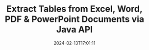 ---
############################# Static ############################
layout: "auto-gen-parser"
date: 2024-02-13T17:01:11
draft: false
otherformats: 

############################# Head ############################
head_title: "Extract Tables from PDF, DOCX, PPTX, XLSX, EPUB & More via Java API"
head_description: "GroupDocs.Parser Java API enables progreammers to extract tables from PDF, DOC, DOCX, PPT, PPTX, EML, MSG, XLS, XLSX, CSV, ODT, RTF & many other documents types inside Java Apps."

############################# Header ############################
title: "Extract Tables from Excel, Word, PDF & PowerPoint Documents via Java API"
description: "GroupDocs.Parser Java API allows programmers to extract tables from PDF, DOC, DOCX, PPT, PPTX, EML, MSG, XLS, XLSX, CSV, ODT, RTF & EPUB documents or pages."
bg_image: "https://cms.admin.containerize.com/templates/aspose/App_Themes/V3/images/bg/header1.png"
bg_overlay: false
button:
    enable: true
    icon: "fas fa-arrow-down"
    label: "Download Free Trial"
    link: "https://downloads.groupdocs.com/parser/java"

############################# SubMenu ############################
submenu:
    enable: true

    left:
        img_alt: "GroupDocs.Parser for Java"
        image: "https://cms.admin.containerize.com/templates/groupdocs/images/product-logos/90x90-noborder/groupdocs-parser-java.png"
        product: "GroupDocs.Parser"
        platform: "Java"

    middle:
        button:

            # button loop
            - link: "https://apireference.groupdocs.com/parser/java"
              text: "API Reference"

            # button loop
            - link: "https://github.com/groupdocs-parser"
              text: "Code Examples"

            # button loop
            - link: "https://products.groupdocs.app/parser/family"
              text: "Live Demos"

            # button loop
            - link: "https://purchase.groupdocs.com/pricing/parser/java"
              text: "Pricing"

    right:
        link_download: "https://downloads.groupdocs.com/parser"
        link_learn: "https://docs.groupdocs.com/parser/java"
        link_buy: "https://purchase.groupdocs.com"

############################# About ############################
about:
    enable: true
    title: "How to Extract Tables from PPTM files via Java API?"
    content: |
        Table is the collection of cells arranged in rows and columns. Tables play a very important role in storing as well as organizing detailed or complicated data allowing the users to easily read and view it. Tables can be used in many ways, such as making lists, comparing information, align data, group information, highlight trends or patterns in data and many more. GroupDocs.Parser for Java is a useufly API that allows software programmers to develop solution for extracting tables, text and images from various kinds of supported documents formats, such as such as PDF, Emails, Ebooks, Word (DOC, DOCX), PowerPoint (PPT, PPTX), Excel (XLS, XLSX), Emails (EML, MSG) formats and many more. The Java API has included several important features for working with tables, such as extract all tables from a documents, extract table from a particular page, get table cell data, get total number of a table rows and columns, get row height, print data of a table and may more.
        
        

############################# Steps ############################
steps:
    enable: true
    title_left: "Extract tables from PPTM in Java"
    content_left: |
        [GroupDocs.Parser for Java](/parser/java/) makes it easy for Java developers to extract tables from a PPTM file by implementing a few easy steps.
        
        * Instantiate [Parser](https://reference.groupdocs.com/parser/java/com.groupdocs.parser/parser/) object for the initial document;
        * Check if the document supports table extraction;
        * Instantiate [PageTableAreaOptions](https://reference.groupdocs.com/parser/java/com.groupdocs.parser.options/pagetableareaoptions/) and [TemplateTableLayout](https://reference.groupdocs.com/parser/java/com.groupdocs.parser.templates/templatetablelayout/) classes to set the layout of tables
        * Call [getTables](https://reference.groupdocs.com/parser/java/com.groupdocs.parser/parser/#getTables-com.groupdocs.parser.options.PageTableAreaOptions-) method and obtain collection of [PageTableArea](https://reference.groupdocs.com/parser/java/com.groupdocs.parser.data/pagetablearea/) objects;

    title_right: "Learn more about the tables extraction"
    content_right: |
        * <a href="https://docs.groupdocs.com/parser/java/extract-tables-from-document/">How to extract tables from document</a>
        * <a href="https://docs.groupdocs.com/parser/java/extract-tables-from-document-page/">How to extract tables from document page</a>
 
    code: |
     {{% parser/additional-styles %}}
     {{< parser/code-parser title="How to extract tables from PPTM file using Java example code">}}

        ```java    
        // Extract tables from PPTM file using GroupDocs.Parser API
        // Create an instance of Parser class
        try (Parser parser = new Parser(Constants.SampleInvoicePagesPdf)) {
            // Check if the document supports table extraction
            if (!parser.getFeatures().isTables()) {
                System.out.println("Document isn't supports tables extraction.");
                return;
            }
            // Create the layout of tables
            TemplateTableLayout layout = new TemplateTableLayout(
                    java.util.Arrays.asList(new Double[]{50.0, 95.0, 275.0, 415.0, 485.0, 545.0}),
                    java.util.Arrays.asList(new Double[]{325.0, 340.0, 365.0, 395.0}));
            // Create the options for table extraction
            PageTableAreaOptions options = new PageTableAreaOptions(layout);
            // Extract tables from the document.
            Iterable<PageTableArea> tables = parser.getTables(options);
            // Iterate over tables
            for (PageTableArea t : tables) {
                // Iterate over rows
                for (int row = 0; row < t.getRowCount(); row++) {
                    // Iterate over columns
                    for (int column = 0; column < t.getColumnCount(); column++) {
                        // Get the table cell
                        PageTableAreaCell cell = t.getCell(row, column);
                        if (cell != null) {
                            // Print the table cell text
                            System.out.print(cell.getText());
                            System.out.print(" | ");
                        }
                    }
                    System.out.println();
                }
                System.out.println();
            }
        }
        ```
     {{< /parser/code-parser >}}

############################# More ############################
more:
    enable: true
    title_left: "System Requirements"
    content_left: |
        GroupDocs.Parser for Java APIs are supported on all major platforms and operating systems. Before executing the code below, please make sure that you have the following prerequisites installed on your system.
        
        * Operating Systems: Microsoft Windows, Linux, MacOS
        * Development Environments: NetBeans, Intellij IDEA, Eclipse, etc.
        * Frameworks
        * Download the latest version of GroupDocs.Parser for Java from [Maven](https://repository.groupdocs.com/webapp/#/artifacts/browse/tree/General/repo/com/groupdocs/groupdocs-parser)

    title_right: "Why Use GroupDocs.Parser for Java"
    content_right: |
        * Plain text extraction support from any supported documents    
        * Documents parsing via user-defined templates    
        * Fully support structured text extraction    
        * Text searching via keyword as well as regular expression    
        * Extract formatted text, metadata, images, containers, and attachments    
        * Extract table of contents for some supported document formats    
        * Parse form data from PDF documents    
        * Extract hyperlinks from the document   

############################# About Formats ############################
about_formats:
    enable: true

############################# More Formats ############################
more_formats:
    enable: true
    title: "Extract Tables From Other Document Formats"
    content: |
        Java documents parse & tables extraction API for file formats and images. Extract data for some of the popular file formats as stated below.

############################# Back to top ###############################
back_to_top:
    enable: true
---
